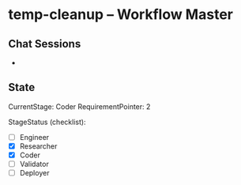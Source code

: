 # temp-cleanup – Workflow Master

## Chat Sessions
- <current-chat-id>  <!-- append new IDs if the convo reopens later -->

## State
CurrentStage: Coder
RequirementPointer: 2

StageStatus (checklist):
- [ ] Engineer
- [x] Researcher
- [x] Coder
- [ ] Validator
- [ ] Deployer

<!-- When advancing from Validator to Engineer (starting a new requirement cycle), RequirementPointer is auto-incremented by advance_stage.py, and the completed requirement in PROJECT_REQUIREMENTS.md is auto-checked. If all requirements are done, manually set CurrentStage to a terminal state like 'ProjectComplete' or similar. -->
